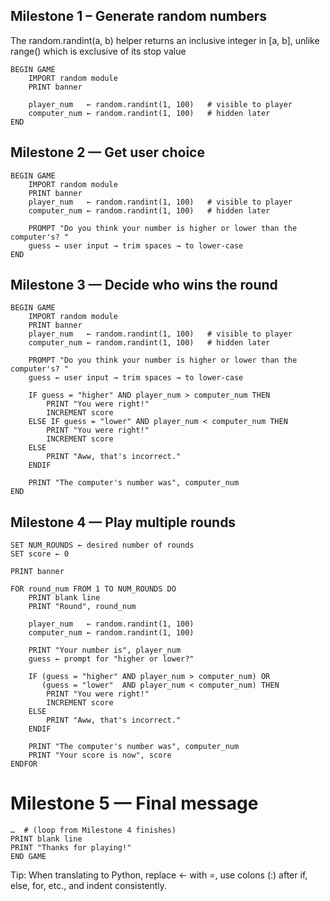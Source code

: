 ## Milestone 1 – Generate random numbers
The random.randint(a, b) helper returns an inclusive integer in [a, b], unlike range() which is exclusive of its stop value

```text
BEGIN GAME
    IMPORT random module
    PRINT banner

    player_num   ← random.randint(1, 100)   # visible to player
    computer_num ← random.randint(1, 100)   # hidden later
END
```

## Milestone 2 — Get user choice

```text
BEGIN GAME
    IMPORT random module
    PRINT banner
    player_num   ← random.randint(1, 100)   # visible to player
    computer_num ← random.randint(1, 100)   # hidden later
    
    PROMPT "Do you think your number is higher or lower than the computer's? "
    guess ← user input → trim spaces → to lower-case
END
```

## Milestone 3 — Decide who wins the round

```text
BEGIN GAME
    IMPORT random module
    PRINT banner
    player_num   ← random.randint(1, 100)   # visible to player
    computer_num ← random.randint(1, 100)   # hidden later
    
    PROMPT "Do you think your number is higher or lower than the computer's? "
    guess ← user input → trim spaces → to lower-case
    
    IF guess = "higher" AND player_num > computer_num THEN
        PRINT "You were right!"
        INCREMENT score
    ELSE IF guess = "lower" AND player_num < computer_num THEN
        PRINT "You were right!"
        INCREMENT score
    ELSE
        PRINT "Aww, that's incorrect."
    ENDIF

    PRINT "The computer's number was", computer_num
END
```

## Milestone 4 — Play multiple rounds

```text
SET NUM_ROUNDS ← desired number of rounds
SET score ← 0

PRINT banner

FOR round_num FROM 1 TO NUM_ROUNDS DO
    PRINT blank line
    PRINT "Round", round_num

    player_num   ← random.randint(1, 100)
    computer_num ← random.randint(1, 100)

    PRINT "Your number is", player_num
    guess ← prompt for "higher or lower?"

    IF (guess = "higher" AND player_num > computer_num) OR
       (guess = "lower"  AND player_num < computer_num) THEN
        PRINT "You were right!"
        INCREMENT score
    ELSE
        PRINT "Aww, that's incorrect."
    ENDIF

    PRINT "The computer's number was", computer_num
    PRINT "Your score is now", score
ENDFOR
```

# Milestone 5 — Final message

```text
…  # (loop from Milestone 4 finishes)
PRINT blank line
PRINT "Thanks for playing!"
END GAME
```

Tip: When translating to Python, replace ← with =, use colons (:) after if, else, for, etc., and indent consistently.
